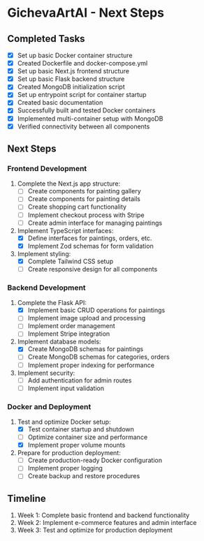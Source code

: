 # GichevaArtAI - Next Steps
 
 ## Completed Tasks
 
 - [x] Set up basic Docker container structure
 - [x] Created Dockerfile and docker-compose.yml
 - [x] Set up basic Next.js frontend structure
 - [x] Set up basic Flask backend structure
 - [x] Created MongoDB initialization script
 - [x] Set up entrypoint script for container startup
 - [x] Created basic documentation
 - [x] Successfully built and tested Docker containers
 - [x] Implemented multi-container setup with MongoDB
 - [x] Verified connectivity between all components
 
 ## Next Steps
 
 ### Frontend Development
 
 1. Complete the Next.js app structure:
    - [ ] Create components for painting gallery
    - [ ] Create components for painting details
    - [ ] Create shopping cart functionality
    - [ ] Implement checkout process with Stripe
    - [ ] Create admin interface for managing paintings
 
 2. Implement TypeScript interfaces:
    - [x] Define interfaces for paintings, orders, etc.
    - [x] Implement Zod schemas for form validation
 
 3. Implement styling:
    - [x] Complete Tailwind CSS setup
    - [ ] Create responsive design for all components
 
 ### Backend Development
 
 1. Complete the Flask API:
    - [x] Implement basic CRUD operations for paintings
    - [ ] Implement image upload and processing
    - [ ] Implement order management
    - [ ] Implement Stripe integration
 
 2. Implement database models:
    - [x] Create MongoDB schemas for paintings
    - [ ] Create MongoDB schemas for categories, orders
    - [ ] Implement proper indexing for performance
 
 3. Implement security:
    - [ ] Add authentication for admin routes
    - [ ] Implement input validation
 
 ### Docker and Deployment
 
 1. Test and optimize Docker setup:
    - [x] Test container startup and shutdown
    - [ ] Optimize container size and performance
    - [x] Implement proper volume mounts
 
 2. Prepare for production deployment:
    - [ ] Create production-ready Docker configuration
    - [ ] Implement proper logging
    - [ ] Create backup and restore procedures
 
 ## Timeline
 
 1. Week 1: Complete basic frontend and backend functionality
 2. Week 2: Implement e-commerce features and admin interface
 3. Week 3: Test and optimize for production deployment